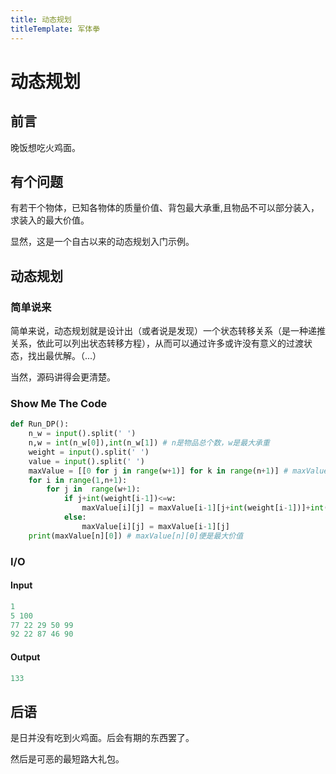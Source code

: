 ```yaml
---
title: 动态规划
titleTemplate: 军体拳
---
```

# 动态规划

## 前言

晚饭想吃火鸡面。

## 有个问题

有若干个物体，已知各物体的质量价值、背包最大承重,且物品不可以部分装入，求装入的最大价值。

显然，这是一个自古以来的动态规划入门示例。

## 动态规划

### 简单说来

简单来说，动态规划就是设计出（或者说是发现）一个状态转移关系（是一种递推关系，依此可以列出状态转移方程），从而可以通过许多或许没有意义的过渡状态，找出最优解。（...）

当然，源码讲得会更清楚。

### Show Me The Code

```python
def Run_DP():
    n_w = input().split(' ')
    n,w = int(n_w[0]),int(n_w[1]) # n是物品总个数，w是最大承重
    weight = input().split(' ')
    value = input().split(' ')
    maxValue = [[0 for j in range(w+1)] for k in range(n+1)] # maxValue[m][n]表示第只装入前 m 个物体可得到的最大价值，此时的背包剩余承重为 n。这是一个倒装句。
    for i in range(1,n+1):
        for j in  range(w+1):
            if j+int(weight[i-1])<=w:
                maxValue[i][j] = maxValue[i-1][j+int(weight[i-1])]+int(value[i-1]) if maxValue[i-1][j+int(weight[i-1])]+int(value[i-1])>maxValue[i-1][j] else maxValue[i-1][j]
            else:
                maxValue[i][j] = maxValue[i-1][j]
    print(maxValue[n][0]) # maxValue[n][0]便是最大价值
```

### I/O

#### Input

```python
1
5 100
77 22 29 50 99
92 22 87 46 90
```

#### Output

```python
133
```

## 后语

是日并没有吃到火鸡面。后会有期的东西罢了。

然后是可恶的最短路大礼包。
